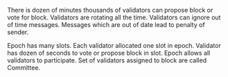 

There is dozen of minutes thousands of validators can propose block or vote for block.
Validators are rotating all the time.
Validators can ignore out of time messages.
Messages which are out of date lead to penalty of sender.

Epoch has many slots. 
Each validator allocated one slot in epoch.
Validator has dozen of seconds to vote or propose block in slot.
Epoch allows all validators to participate.
Set of validators assigned to block are called Committee.
